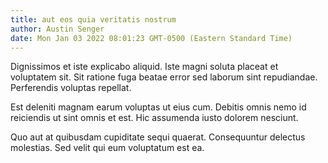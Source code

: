 ```yaml
---
title: aut eos quia veritatis nostrum
author: Austin Senger
date: Mon Jan 03 2022 08:01:23 GMT-0500 (Eastern Standard Time)
---
```

Dignissimos et iste explicabo aliquid. Iste magni soluta placeat et voluptatem sit. Sit ratione fuga beatae error sed laborum sint repudiandae. Perferendis voluptas repellat.

 Est deleniti magnam earum voluptas ut eius cum. Debitis omnis nemo id reiciendis ut sint omnis et est. Hic assumenda iusto dolorem nesciunt.

 Quo aut at quibusdam cupiditate sequi quaerat. Consequuntur delectus molestias. Sed velit qui eum voluptatum est ea.